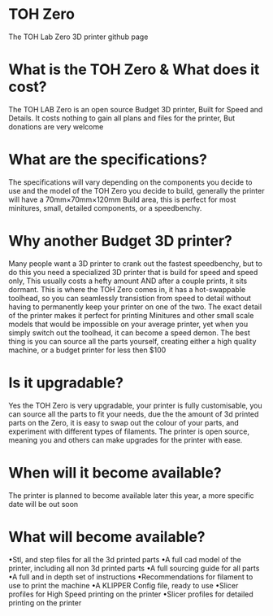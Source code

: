 # TOH Zero
The TOH Lab Zero 3D printer github page



# What is the TOH Zero & What does it cost?
The TOH LAB Zero is an open source Budget 3D printer, Built for Speed and Details. It costs nothing to gain all plans and files for the printer, But donations are very welcome



# What are the specifications?
The specifications will vary depending on the components you decide to use and the model of the TOH Zero you decide to build, generally the printer will have a 70mm×70mm×120mm Build area, this is perfect for most minitures, small, detailed components, or a speedbenchy.



# Why another Budget 3D printer?
Many people want a 3D printer to crank out the fastest speedbenchy, but to do this you need a specialized 3D printer that is build for speed and speed only, This usually costs a hefty amount AND after a couple prints, it sits dormant. This is where the TOH Zero comes in, it has a hot-swappable toolhead, so you can seamlessly transistion from speed to detail without having to permanently keep your printer on one of the two. The exact detail of the printer makes it perfect for printing Minitures and other small scale models that would be impossible on your average printer, yet when you simply switch out the toolhead, it can become a speed demon. The best thing is you can source all the parts yourself, creating either a high quality machine, or a budget printer for less then $100



# Is it upgradable?
Yes the TOH Zero is very upgradable, your printer is fully customisable, you can source all the parts to fit your needs, due the the amount of 3d printed parts on the Zero, it is easy to swap out the colour of your parts, and experiment with different types of filaments. The printer is open source, meaning you and others can make upgrades for the printer with ease.



# When will it become available?
The printer is planned to become available later this year, a more specific date will be out soon 



# What will become available?
•Stl, and step files for all the 3d printed parts
•A full cad model of the printer, including all non 3d printed parts
•A full sourcing guide for all parts
•A full and in depth set of instructions 
•Recommendations for filament to use to print the machine
•A KLIPPER Config file, ready to use
•Slicer profiles for High Speed printing on the printer
•Slicer profiles for detailed printing on the printer
